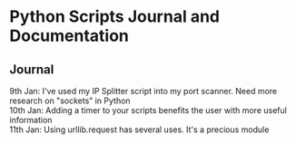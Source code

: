# Python Scripts Journal and Documentation <br>

## Journal
9th  Jan: I've used my IP Splitter script into my port scanner. Need more research on "sockets" in Python <br>
10th Jan: Adding a timer to your scripts benefits the user with more useful information <br>
11th Jan: Using urllib.request has several uses. It's a precious module <br>